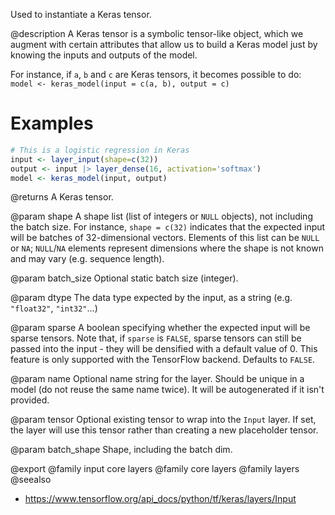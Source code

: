 Used to instantiate a Keras tensor.

@description
A Keras tensor is a symbolic tensor-like object, which we augment with
certain attributes that allow us to build a Keras model just by knowing the
inputs and outputs of the model.

For instance, if `a`, `b` and `c` are Keras tensors,
it becomes possible to do:
`model <- keras_model(input = c(a, b), output = c)`

# Examples

```r
# This is a logistic regression in Keras
input <- layer_input(shape=c(32))
output <- input |> layer_dense(16, activation='softmax')
model <- keras_model(input, output)
```

@returns
A Keras tensor.

@param shape
A shape list (list of integers or `NULL` objects),
not including the batch size.
For instance, `shape = c(32)` indicates that the expected input
will be batches of 32-dimensional vectors. Elements of this list
can be `NULL` or `NA`; `NULL`/`NA` elements represent dimensions where the shape
is not known and may vary (e.g. sequence length).

@param batch_size
Optional static batch size (integer).

@param dtype
The data type expected by the input, as a string
(e.g. `"float32"`, `"int32"`...)

@param sparse
A boolean specifying whether the expected input will be sparse
tensors. Note that, if `sparse` is `FALSE`, sparse tensors can still
be passed into the input - they will be densified with a default
value of 0. This feature is only supported with the TensorFlow
backend. Defaults to `FALSE`.

@param name
Optional name string for the layer.
Should be unique in a model (do not reuse the same name twice).
It will be autogenerated if it isn't provided.

@param tensor
Optional existing tensor to wrap into the `Input` layer.
If set, the layer will use this tensor rather
than creating a new placeholder tensor.

@param batch_shape
Shape, including the batch dim.

@export
@family input core layers
@family core layers
@family layers
@seealso
+ <https://www.tensorflow.org/api_docs/python/tf/keras/layers/Input>


